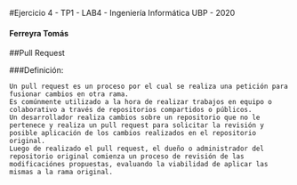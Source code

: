#Ejercicio 4 - TP1 - LAB4 - Ingeniería Informática UBP - 2020

#### Ferreyra Tomás

##Pull Request

###Definición:

	Un pull request es un proceso por el cual se realiza una petición para fusionar cambios en otra rama. 
	Es comúnmente utilizado a la hora de realizar trabajos en equipo o colaborativo a través de repositorios compartidos o públicos.
	Un desarrollador realiza cambios sobre un repositorio que no le pertenece y realiza un pull request para solicitar la revisión y posible aplicación de los cambios realizados en el repositorio original.
	Luego de realizado el pull request, el dueño o administrador del repositorio original comienza un proceso de revisión de las modificaciónes propuestas, evaluando la viabilidad de aplicar las mismas a la rama original.
